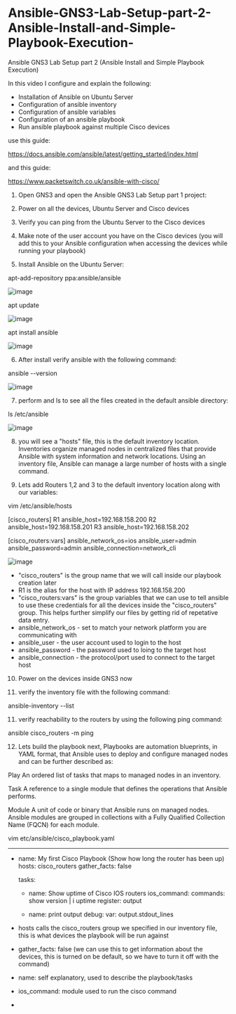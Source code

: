 # Ansible-GNS3-Lab-Setup-part-2-Ansible-Install-and-Simple-Playbook-Execution-
Ansible GNS3 Lab Setup part 2 (Ansible Install and Simple Playbook Execution)


In this video I configure and explain the following:

- Installation of Ansible on Ubuntu Server
- Configuration of ansible inventory
- Configuration of ansible variables
- Configuration of an ansible playbook
- Run ansible playbook against multiple Cisco devices
  
use this guide:

https://docs.ansible.com/ansible/latest/getting_started/index.html

and this guide:

https://www.packetswitch.co.uk/ansible-with-cisco/


1) Open GNS3 and open the Ansible GNS3 Lab Setup part 1 project:

2) Power on all the devices, Ubuntu Server and Cisco devices

3) Verify you can ping from the Ubuntu Server to the Cisco devices

4) Make note of the user account you have on the Cisco devices (you will add this to your Ansible configuration when accessing the devices while running your playbook)

5) Install Ansible on the Ubuntu Server:

apt-add-repository ppa:ansible/ansible

![image](https://github.com/bowlercbtlabs/Ansible-GNS3-Lab-Setup-part-2-Ansible-Install-and-Simple-Playbook-Execution-/assets/120626722/e8ddc48d-13a2-41f9-a7ac-62199773b8e0)

apt update

![image](https://github.com/bowlercbtlabs/Ansible-GNS3-Lab-Setup-part-2-Ansible-Install-and-Simple-Playbook-Execution-/assets/120626722/0df49b89-e44a-48ff-be5c-f32b52dc3aa3)

apt install ansible

![image](https://github.com/bowlercbtlabs/Ansible-GNS3-Lab-Setup-part-2-Ansible-Install-and-Simple-Playbook-Execution-/assets/120626722/c26a3b0e-2d1b-41ef-94c9-bdb5dd26433e)

6) After install verify ansible with the following command:

ansible --version

![image](https://github.com/bowlercbtlabs/Ansible-GNS3-Lab-Setup-part-2-Ansible-Install-and-Simple-Playbook-Execution-/assets/120626722/aa4b1f2b-42cd-49bd-a06c-926198444c21)

7) perform and ls to see all the files created in the default ansible directory:

ls /etc/ansible

![image](https://github.com/bowlercbtlabs/Ansible-GNS3-Lab-Setup-part-2-Ansible-Install-and-Simple-Playbook-Execution-/assets/120626722/312f8980-8323-4c37-9297-0ca71bc5e75a)

8) you will see a "hosts" file, this is the default inventory location. Inventories organize managed nodes in centralized files that provide Ansible with system information and network locations. Using an inventory file, Ansible can manage a large number of hosts with a single command.

9) Lets add Routers 1,2 and 3 to the default inventory location along with our variables:

vim /etc/ansible/hosts

[cisco_routers]
R1 ansible_host=192.168.158.200
R2 ansible_host=192.168.158.201
R3 ansible_host=192.168.158.202

[cisco_routers:vars]
ansible_network_os=ios
ansible_user=admin
ansible_password=admin
ansible_connection=network_cli

![image](https://github.com/bowlercbtlabs/Ansible-GNS3-Lab-Setup-part-2-Ansible-Install-and-Simple-Playbook-Execution-/assets/120626722/d2830e88-5785-4039-a445-137e5e0ec4e7)

- "cisco_routers" is the group name that we will call inside our playbook creation later
- R1 is the alias for the host with IP address 192.168.158.200
- "cisco_routers:vars" is the group variables that we can use to tell ansible to use these credentials for all the devices inside the "cisco_routers" group. This helps further simplify our files by getting rid of repetative data entry.
- ansible_network_os - set to match your network platform you are communicating with
- ansible_user - the user account used to login to the host
- ansible_password - the password used to loing to the target host
- ansible_connection - the protocol/port used to connect to the target host

10) Power on the devices inside GNS3 now


12) verify the inventory file with the following command:

ansible-inventory --list

11) verify reachability to the routers by using the following ping command:

ansible cisco_routers -m ping

12) Lets build the playbook next, Playbooks are automation blueprints, in YAML format, that Ansible uses to deploy and configure managed nodes and can be further described as:

Play
An ordered list of tasks that maps to managed nodes in an inventory.

Task
A reference to a single module that defines the operations that Ansible performs.

Module
A unit of code or binary that Ansible runs on managed nodes. Ansible modules are grouped in collections with a Fully Qualified Collection Name (FQCN) for each module.

vim etc/ansible/cisco_playbook.yaml


---

- name: My first Cisco Playbook (Show how long the router has been up)
  hosts: cisco_routers
  gather_facts: false

  tasks:
    - name: Show uptime of Cisco IOS routers
      ios_command:
        commands: show version | i uptime
      register: output

    - name: print output
      debug:
        var: output.stdout_lines


- hosts calls the cisco_routers group we specified in our inventory file, this is what devices the playbook will be run against
- gather_facts: false (we can use this to get information about the devices, this is turned on be default, so we have to turn it off with the command)
- name: self explanatory, used to describe the playbook/tasks
- ios_command: module used to run the cisco command
- 







